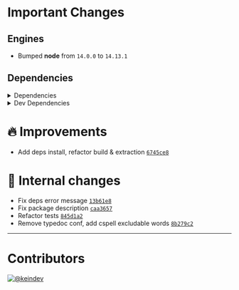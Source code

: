 # Important Changes

## Engines

- Bumped **node** from `14.0.0` to `14.13.1`

## Dependencies

<details>
<summary>Dependencies</summary>

- Added **[package-json-helper](https://www.npmjs.com/package/package-json-helper/v/1.2.1)** with `^1.2.1`
- Bumped **[glob](https://www.npmjs.com/package/glob/v/7.2.0)** from `7.1.7` to `7.2.0`
- Bumped **[tasktree-cli](https://www.npmjs.com/package/tasktree-cli/v/5.1.0)** from `5.0.1` to `5.1.0`
- Bumped **[yargs](https://www.npmjs.com/package/yargs/v/17.3.0)** from `17.0.1` to `17.3.0`
- Removed **[semver](https://www.npmjs.com/package/semver/v/7.3.5)**, with `^7.3.5`
- Removed **[write-pkg](https://www.npmjs.com/package/write-pkg/v/4.0.0)**, with `^4.0.0`

</details>

<details>
<summary>Dev Dependencies</summary>

- Bumped **[@tagproject/ts-package-shared-config](https://www.npmjs.com/package/@tagproject/ts-package-shared-config/v/6.0.1)** from `3.0.0` to `6.0.1`
- Bumped **[@types/glob](https://www.npmjs.com/package/@types/glob/v/7.2.0)** from `7.1.3` to `7.2.0`
- Bumped **[@types/jest](https://www.npmjs.com/package/@types/jest/v/27.0.3)** from `26.0.23` to `27.0.3`
- Bumped **[@types/node](https://www.npmjs.com/package/@types/node/v/17.0.0)** from `15.0.2` to `17.0.0`
- Bumped **[@types/semver](https://www.npmjs.com/package/@types/semver/v/7.3.9)** from `7.3.5` to `7.3.9`
- Bumped **[@types/strip-comments](https://www.npmjs.com/package/@types/strip-comments/v/2.0.1)** from `2.0.0` to `2.0.1`
- Bumped **[@types/yargs](https://www.npmjs.com/package/@types/yargs/v/17.0.7)** from `16.0.1` to `17.0.7`
- Bumped **[@typescript-eslint/eslint-plugin](https://www.npmjs.com/package/@typescript-eslint/eslint-plugin/v/5.7.0)** from `4.22.1` to `5.7.0`
- Bumped **[@typescript-eslint/parser](https://www.npmjs.com/package/@typescript-eslint/parser/v/5.7.0)** from `4.22.1` to `5.7.0`
- Bumped **[babel-jest](https://www.npmjs.com/package/babel-jest/v/27.4.5)** from `26.6.3` to `27.4.5`
- Bumped **[cspell](https://www.npmjs.com/package/cspell/v/5.13.3)** from `5.4.0` to `5.13.3`
- Bumped **[eslint](https://www.npmjs.com/package/eslint/v/8.4.1)** from `7.25.0` to `8.4.1`
- Bumped **[eslint-plugin-import](https://www.npmjs.com/package/eslint-plugin-import/v/2.25.3)** from `2.22.1` to `2.25.3`
- Bumped **[eslint-plugin-jest](https://www.npmjs.com/package/eslint-plugin-jest/v/25.3.0)** from `24.3.6` to `25.3.0`
- Bumped **[eslint-plugin-optimize-regex](https://www.npmjs.com/package/eslint-plugin-optimize-regex/v/1.2.1)** from `1.2.0` to `1.2.1`
- Bumped **[eslint-plugin-promise](https://www.npmjs.com/package/eslint-plugin-promise/v/5.2.0)** from `5.1.0` to `5.2.0`
- Bumped **[husky](https://www.npmjs.com/package/husky/v/7.0.4)** from `6.0.0` to `7.0.4`
- Bumped **[jest](https://www.npmjs.com/package/jest/v/27.4.5)** from `26.6.3` to `27.4.5`
- Bumped **[prettier](https://www.npmjs.com/package/prettier/v/2.5.1)** from `2.2.1` to `2.5.1`
- Bumped **[strip-ansi](https://www.npmjs.com/package/strip-ansi/v/7.0.1)** from `7.0.0` to `7.0.1`
- Bumped **[ts-jest](https://www.npmjs.com/package/ts-jest/v/27.1.2)** from `26.5.6` to `27.1.2`
- Bumped **[ts-node](https://www.npmjs.com/package/ts-node/v/10.4.0)** from `9.1.1` to `10.4.0`
- Bumped **[typescript](https://www.npmjs.com/package/typescript/v/4.5.4)** from `4.2.4` to `4.5.4`
- Removed **[@babel/plugin-transform-runtime](https://www.npmjs.com/package/@babel/plugin-transform-runtime/v/7.13.15)**, with `^7.13.15`
- Removed **[@babel/preset-env](https://www.npmjs.com/package/@babel/preset-env/v/7.14.1)**, with `^7.14.1`
- Removed **[type-fest](https://www.npmjs.com/package/type-fest/v/1.0.2)**, with `^1.0.2`
- Removed **[typedoc](https://www.npmjs.com/package/typedoc/v/0.20.36)**, with `^0.20.36`
- Removed **[typedoc-plugin-markdown](https://www.npmjs.com/package/typedoc-plugin-markdown/v/3.8.0)**, with `^3.8.0`

</details>

# :fire: Improvements

- Add deps install, refactor build & extraction [`6745ce8`](https://github.com/keindev/standard-shared-config/commit/6745ce83c7fe594179c104f2dff1e4ec5c26b529)

# :memo: Internal changes

- Fix deps error message [`13b61e8`](https://github.com/keindev/standard-shared-config/commit/13b61e8aa8f46e22bf7bbb8f14e0429097b05d20)
- Fix package description [`caa3657`](https://github.com/keindev/standard-shared-config/commit/caa36571b1a5c122eb221f09ecf45aeee3715b94)
- Refactor tests [`845d1a2`](https://github.com/keindev/standard-shared-config/commit/845d1a28874c6af0bc5377ba798fbc133bec2700)
- Remove typedoc conf, add cspell excludable words [`8b279c2`](https://github.com/keindev/standard-shared-config/commit/8b279c2019f5dfaaded525d4c5b026a74a643d5a)

---

# Contributors

[![@keindev](https://avatars.githubusercontent.com/u/4527292?v=4&s=40)](https://github.com/keindev)
